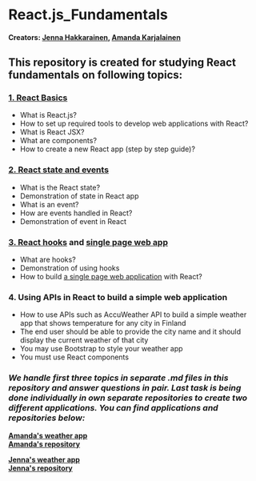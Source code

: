 # React.js_Fundamentals  

#### Creators: [Jenna Hakkarainen](https://github.com/jenhakk), [Amanda Karjalainen](https://github.com/amakarj)  
  
## This repository is created for studying React fundamentals on following topics:

### [1. React Basics](https://github.com/jenhakk/React.js_Fundamentals/blob/main/Basics.md)
  - What is React.js?
  - How to set up required tools to develop web applications with React?
  - What is React JSX?
  - What are components?
  - How to create a new React app (step by step guide)?
  

### [2. React state and events](https://github.com/jenhakk/React.js_Fundamentals/blob/main/State_and_events.md)
  - What is the React state?
  - Demonstration of state in React app
  - What is an event?
  - How are events handled in React?
  - Demonstration of event in React

### [3. React hooks](https://github.com/jenhakk/React.js_Fundamentals/blob/main/Hooks.md) and [single page web app](https://github.com/jenhakk/React.js_Fundamentals/blob/main/Single_page_app.md)
  - What are hooks?
  - Demonstration of using hooks
  - How to build [a single page web application](https://github.com/jenhakk/React.js_Fundamentals/blob/main/Single_page_app.md) with React?

### 4. Using APIs in React to build a simple web application
  - How to use APIs such as AccuWeather API to build a simple weather app that shows temperature for any city in Finland
  - The end user should be able to provide the city name and it should display the current weather of that city
  - You may use Bootstrap to style your weather app
  - You must use React components

### *We handle first three topics in separate .md files in this repository and answer questions in pair. Last task is being done individually in own separate repositories to create two different applications. You can find applications and repositories below:*

[**Amanda's weather app**](https://amakarj.github.io/react-weather-app)  
[**Amanda's repository**](https://github.com/amakarj/react-weather-app/tree/master)    

[**Jenna's weather app**](https://jenhakk.github.io/react-weather-app)  
[**Jenna's repository**](https://github.com/jenhakk/react-weather-app)

